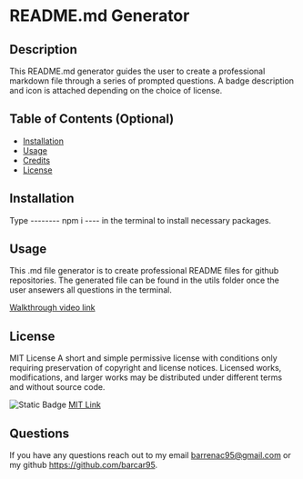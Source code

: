 # README.md Generator
  
## Description
  This README.md generator guides the user to create a professional markdown file through a series of prompted questions. A badge description and icon is attached depending on the choice of license.

## Table of Contents (Optional)
 
  - [Installation](#installation)
  - [Usage](#usage)
  - [Credits](#credits)
  - [License](#license)
  
## Installation
  Type -------- npm i ---- in the terminal to install necessary packages.
  
## Usage
  This .md file generator is to create professional README files for github repositories. The generated file can be found in the utils folder once the user ansewers all questions in the terminal.

  [Walkthrough video link]()
   
## License
  MIT License
  A short and simple permissive license with conditions only requiring preservation of copyright and license notices. Licensed works, modifications, and larger works may be distributed under different terms and without source code.
    
  ![Static Badge](https://img.shields.io/badge/license-MIT-brightgreen)
  [MIT Link](https://tlo.mit.edu/learn-about-intellectual-property/software-and-open-source-licensing)
  
## Questions
  If you have any questions reach out to my email barrenac95@gmail.com or my github https://github.com/barcar95.
  